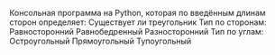 Консольная программа на Python, которая по введённым длинам сторон определяет:
Существует ли треугольник
Тип по сторонам:
Равносторонний
Равнобедренный
Разносторонний
Тип по углам:
Остроугольный
Прямоугольный
Тупоугольный
